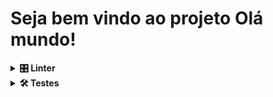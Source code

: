 # Seja bem vindo ao projeto Olá mundo!

<details>
  <summary><strong>🎛 Linter</strong></summary><br />

  Usei o [NetAnalyzer](https://docs.microsoft.com/pt-br/dotnet/fundamentals/code-analysis/overview) para fazer a análise estática de meu código.
</details>

<details>
  <summary><strong>🛠 Testes</strong></summary><br />

  O .NET já possui sua própria plataforma de testes.
  
  Este projeto já vem configurado e com suas dependências.

  ### Executando todos os testes

  Para executar os testes com o .NET, execute o comando dentro do diretório do seu projeto `src/<project>` ou de seus testes `src/<project>.Test`!

  ```
  dotnet test
  ```

Devido meus conhecimentos em C#, eu recebi a demanda de testar se o ambiente .NET da empresa está funcionando para criar aplicações e testá-las.

Para isso, eu decidi criar a primeira aplicação de todas as linguagens, o famoso `Hello World`, e em seguida testar essa aplicação com o xUnit.
 
## - Imprimindo o "Olá, Mundo!" no Console.

Você pode estar se perguntando: "Vamos testar até um Hello, World?" 

Resposta: :tada: SIIIM! :tada:

## - Teste para o `Olá, Mundo!`.
  
 <h1 style="center">Obrigado pela visita ao meu repositório</h1>

## 🔗 Links

[![portfolio](https://img.shields.io/badge/my_portfolio-000?style=for-the-badge&logo=ko-fi&logoColor=white)](https://vinidipaula.vercel.app/)
[![linkedin](https://img.shields.io/badge/linkedin-0A66C2?style=for-the-badge&logo=linkedin&logoColor=white)](https://www.linkedin.com/in/vinicius-depaula/)
